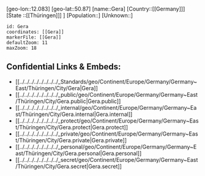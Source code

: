 ﻿---
location: [50.87,12.083]
mapzoom: [7,12] 
mapmarker: city 
type: City
tags:
- geo/City


SpocWebEntityId: 30419
isDeleted: false
confidential: public

---
[geo-lon::12.083]
[geo-lat::50.87]
[name::Gera]
[Country::[[Germany]]]
[State ::[[Thüringen]]] ]
[Population::]
[Unknown::]


```leaflet
id: Gera
coordinates: [[Gera]]
markerFile: [[Gera]]
defaultZoom: 11 
maxZoom: 18
```


## Confidential Links & Embeds: 
- [[../../../../../../../../_Standards/geo/Continent/Europe/Germany/Germany~East/Thüringen/City/Gera|Gera]] 
- [[../../../../../../../../_public/geo/Continent/Europe/Germany/Germany~East/Thüringen/City/Gera.public|Gera.public]] 
- [[../../../../../../../../_internal/geo/Continent/Europe/Germany/Germany~East/Thüringen/City/Gera.internal|Gera.internal]] 
- [[../../../../../../../../_protect/geo/Continent/Europe/Germany/Germany~East/Thüringen/City/Gera.protect|Gera.protect]] 
- [[../../../../../../../../_private/geo/Continent/Europe/Germany/Germany~East/Thüringen/City/Gera.private|Gera.private]] 
- [[../../../../../../../../_personal/geo/Continent/Europe/Germany/Germany~East/Thüringen/City/Gera.personal|Gera.personal]] 
- [[../../../../../../../../_secret/geo/Continent/Europe/Germany/Germany~East/Thüringen/City/Gera.secret|Gera.secret]] 
